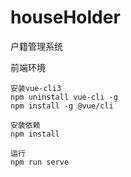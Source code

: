 # houseHolder
户籍管理系统

前端环境

```shell
安装vue-cli3
npm uninstall vue-cli -g
npm install -g @vue/cli

安装依赖
npm install

运行
npm run serve
```


